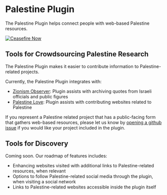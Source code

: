 # Palestine Plugin

The Palestine Plugin helps connect people with web-based Palestine resources.

[![Ceasefire Now](https://badge.techforpalestine.org/default)](https://techforpalestine.org/learn-more)

## Tools for Crowdsourcing Palestine Research

The Palestine Plugin makes it easier to contribute information to Palestine-related projects.

Currently, the Palestine Plugin integrates with:

- [Zionism Observer](https://zionism.observer): Plugin assists with archiving quotes from Israeli officials and public figures
- [Palestine Love](https://palestinelove.org): Plugin assists with contributing websites related to Palestine

If you represent a Palestine related project that has a public-facing form that gathers web-based resources, please let us know by [opening a github issue](https://github.com/zionism-observer/palestine-plugin/issues/new) if you would like your project included in the plugin.

## Tools for Discovery

Coming soon. Our roadmap of features includes:

- Enhancing websites visited with additional links to Palestine-related resources, when relevant
- Options to follow Palestine-related social media through the plugin, when visiting a social network
- Links to Palestine-related websites accessible inside the plugin itself

